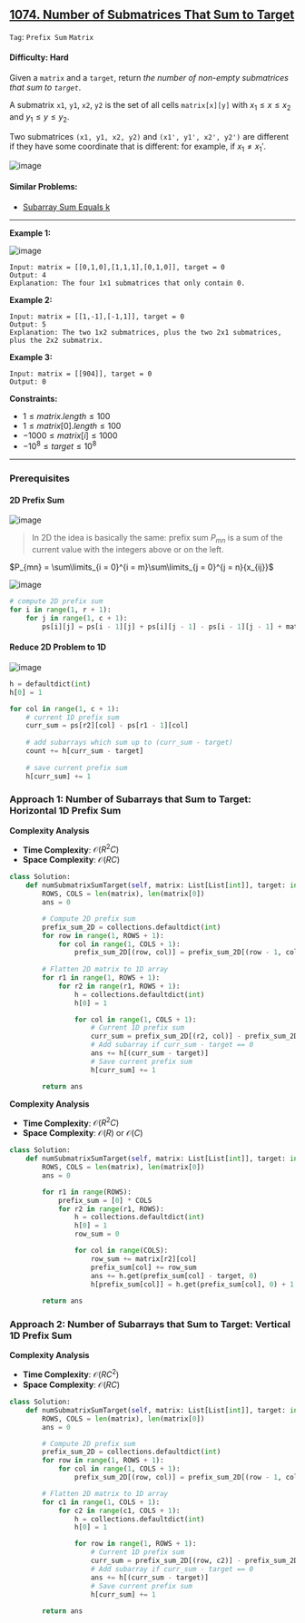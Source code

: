 ## [1074. Number of Submatrices That Sum to Target](https://leetcode.com/problems/number-of-submatrices-that-sum-to-target)

```Tag```: ```Prefix Sum``` ```Matrix```

#### Difficulty: Hard

Given a ```matrix``` and a ```target```, return _the number of non-empty submatrices that sum to ```target```_.

A submatrix ```x1```, ```y1```, ```x2```, ```y2``` is the set of all cells ```matrix[x][y]``` with $x_1 \le x \le x_2$ and $y_1 \le y \le y_2$.

Two submatrices ```(x1, y1, x2, y2)``` and ```(x1', y1', x2', y2')``` are different if they have some coordinate that is different: for example, if $x_1 \neq x_1'$.

![image](https://github.com/quananhle/Python/assets/35042430/bd0897ca-2a04-43f1-a8b9-1192c1aae50a)

#### Similar Problems:

- [Subarray Sum Equals k](https://leetcode.com/problems/subarray-sum-equals-k/)

---

__Example 1:__

![image](https://assets.leetcode.com/uploads/2020/09/02/mate1.jpg)
```
Input: matrix = [[0,1,0],[1,1,1],[0,1,0]], target = 0
Output: 4
Explanation: The four 1x1 submatrices that only contain 0.
```

__Example 2:__
```
Input: matrix = [[1,-1],[-1,1]], target = 0
Output: 5
Explanation: The two 1x2 submatrices, plus the two 2x1 submatrices, plus the 2x2 submatrix.
```

__Example 3:__
```
Input: matrix = [[904]], target = 0
Output: 0
```

__Constraints:__

- $1 \le matrix.length \le 100$
- $1 \le matrix[0].length \le 100$
- $-1000 \le matrix[i] \le 1000$
- $-10^8 \le target \le 10^8$

---

### Prerequisites

#### 2D Prefix Sum

![image](https://leetcode.com/problems/number-of-submatrices-that-sum-to-target/Figures/1074/1d_prefix3.png)

> In 2D the idea is basically the same: prefix sum $P_{mn}$ is a sum of the current value with the integers above or on the left.

$P_{mn} = \sum\limits_{i = 0}^{i = m}\sum\limits_{j = 0}^{j = n}{x_{ij}}$

![image](https://leetcode.com/problems/number-of-submatrices-that-sum-to-target/Figures/1074/2d_prefix.png)

```Python
# compute 2D prefix sum
for i in range(1, r + 1):
    for j in range(1, c + 1):
        ps[i][j] = ps[i - 1][j] + ps[i][j - 1] - ps[i - 1][j - 1] + matrix[i - 1][j - 1]
```

#### Reduce 2D Problem to 1D

![image](https://leetcode.com/problems/number-of-submatrices-that-sum-to-target/Figures/1074/all_matrices3.png)

```Python
h = defaultdict(int)
h[0] = 1

for col in range(1, c + 1):
    # current 1D prefix sum  
    curr_sum = ps[r2][col] - ps[r1 - 1][col]
    
    # add subarrays which sum up to (curr_sum - target)
    count += h[curr_sum - target]
    
    # save current prefix sum
    h[curr_sum] += 1
```

### Approach 1: Number of Subarrays that Sum to Target: Horizontal 1D Prefix Sum

__Complexity Analysis__

- __Time Complexity__: $\mathcal{O}(R^2 C)$
- __Space Complexity__: $\mathcal{O}(RC)$

```Python
class Solution:
    def numSubmatrixSumTarget(self, matrix: List[List[int]], target: int) -> int:
        ROWS, COLS = len(matrix), len(matrix[0])
        ans = 0

        # Compute 2D prefix sum
        prefix_sum_2D = collections.defaultdict(int)
        for row in range(1, ROWS + 1):
            for col in range(1, COLS + 1):
                prefix_sum_2D[(row, col)] = prefix_sum_2D[(row - 1, col)] + prefix_sum_2D[(row, col - 1)] - prefix_sum_2D[(row - 1, col - 1)] + matrix[row - 1][col - 1]
            
        # Flatten 2D matrix to 1D array
        for r1 in range(1, ROWS + 1):
            for r2 in range(r1, ROWS + 1):
                h = collections.defaultdict(int)
                h[0] = 1

                for col in range(1, COLS + 1):
                    # Current 1D prefix sum
                    curr_sum = prefix_sum_2D[(r2, col)] - prefix_sum_2D[(r1 - 1, col)]
                    # Add subarray if curr_sum - target == 0
                    ans += h[(curr_sum - target)]
                    # Save current prefix sum
                    h[curr_sum] += 1

        return ans
```

__Complexity Analysis__

- __Time Complexity__: $\mathcal{O}(R^2 C)$
- __Space Complexity__: $\mathcal{O}(R)$ or $\mathcal{O}(C)$

```Python
class Solution:
    def numSubmatrixSumTarget(self, matrix: List[List[int]], target: int) -> int: 
        ROWS, COLS = len(matrix), len(matrix[0])
        ans = 0

        for r1 in range(ROWS):
            prefix_sum = [0] * COLS
            for r2 in range(r1, ROWS):
                h = collections.defaultdict(int)
                h[0] = 1
                row_sum = 0

                for col in range(COLS):
                    row_sum += matrix[r2][col]
                    prefix_sum[col] += row_sum
                    ans += h.get(prefix_sum[col] - target, 0)
                    h[prefix_sum[col]] = h.get(prefix_sum[col], 0) + 1
            
        return ans
```

### Approach 2: Number of Subarrays that Sum to Target: Vertical 1D Prefix Sum

__Complexity Analysis__

- __Time Complexity__: $\mathcal{O}(RC^2)$
- __Space Complexity__: $\mathcal{O}(RC)$

```Python
class Solution:
    def numSubmatrixSumTarget(self, matrix: List[List[int]], target: int) -> int: 
        ROWS, COLS = len(matrix), len(matrix[0])
        ans = 0

        # Compute 2D prefix sum
        prefix_sum_2D = collections.defaultdict(int)
        for row in range(1, ROWS + 1):
            for col in range(1, COLS + 1):
                prefix_sum_2D[(row, col)] = prefix_sum_2D[(row - 1, col)] + prefix_sum_2D[(row, col - 1)] - prefix_sum_2D[(row - 1, col - 1)] + matrix[row - 1][col - 1]

        # Flatten 2D matrix to 1D array
        for c1 in range(1, COLS + 1):
            for c2 in range(c1, COLS + 1):
                h = collections.defaultdict(int)
                h[0] = 1

                for row in range(1, ROWS + 1):
                    # Current 1D prefix sum
                    curr_sum = prefix_sum_2D[(row, c2)] - prefix_sum_2D[(row, c1 - 1)]
                    # Add subarray if curr_sum - target == 0
                    ans += h[(curr_sum - target)]
                    # Save current prefix sum
                    h[curr_sum] += 1
                
        return ans
```
